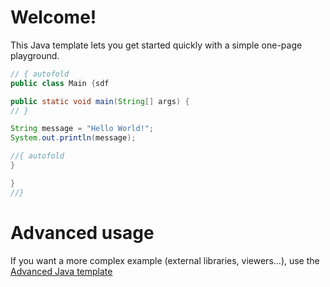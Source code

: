 # Welcome!

This Java template lets you get started quickly with a simple one-page playground.

```java runnable
// { autofold
public class Main {sdf

public static void main(String[] args) {
// }

String message = "Hello World!";
System.out.println(message);

//{ autofold
}

}
//}
```

# Advanced usage

If you want a more complex example (external libraries, viewers...), use the [Advanced Java template](https://tech.io/select-repo/385)
